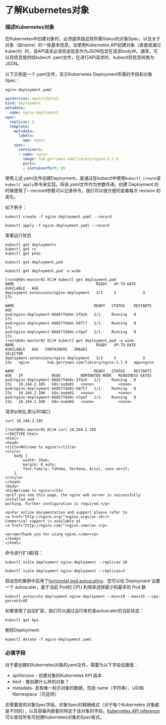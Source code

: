 # 了解Kubernetes对象

### 描述Kubernetes对象

在Kubernetes中创建对象时，必须提供描述其所需Status的对象Spec，以及关于对象（如name）的一些基本信息。当使用Kubernetes API创建对象（直接或通过kubectl）时，该API请求必须将该信息作为JSON包含在请求body中。通常，可以将信息提供给kubectl .yaml文件，在进行API请求时，kubectl将信息转换为JSON。

以下示例是一个.yaml文件，显示Kubernetes Deployment所需的字段和对象Spec：

`nginx-deployment.yaml`

```yaml
apiVersion: apps/v1beta1
kind: Deployment
metadata:
  name: nginx-deployment
spec:
  replicas: 3
  template:
    metadata:
      labels:
        app: nginx
    spec:
      containers:
      - name: nginx
        image: hub.gerrywen.com/library/nginx:1.7.9
        ports:
        - containerPort: 80
```

使用上述.yaml文件创建Deployment，是通过在kubectl中使用`kubectl create`或`kubectl apply`命令来实现。将该.yaml文件作为参数传递。创建 Deployment 的时候使用了--recored参数可以记录命令，我们可以很方便的查看每次 revision 的变化。

如下例子：

```shell
kubectl create -f nginx-deployment.yaml --record
```

```shell
kubectl apply -f nginx-deployment.yaml --record
```



查看运行状态

```shell
kubectl get deployments
kubectl get rs
kubectl get pods
```

```shell
kubectl get deployment,pod
```

```shell
kubectl get deployment,pod -o wide
```

```shell
[root@k8s-master01 01]# kubectl get deployment,pod
NAME                                     READY   UP-TO-DATE   AVAILABLE   AGE
deployment.extensions/nginx-deployment   3/3     3            3           17s

NAME                                    READY   STATUS    RESTARTS   AGE
pod/nginx-deployment-66857fdd4c-2fbzh   1/1     Running   0          17s
pod/nginx-deployment-66857fdd4c-h87l7   1/1     Running   0          17s
pod/nginx-deployment-66857fdd4c-x7pwf   1/1     Running   0          17s
[root@k8s-master01 01]# kubectl get deployment,pod -o wide
NAME                                     READY   UP-TO-DATE   AVAILABLE   AGE   CONTAINERS   IMAGES                                 SELECTOR
deployment.extensions/nginx-deployment   3/3     3            3           23s   nginx        hub.gerrywen.com/library/nginx:1.7.9   app=nginx

NAME                                    READY   STATUS    RESTARTS   AGE   IP             NODE         NOMINATED NODE   READINESS GATES
pod/nginx-deployment-66857fdd4c-2fbzh   1/1     Running   0          23s   10.244.2.105   k8s-node01   <none>           <none>
pod/nginx-deployment-66857fdd4c-h87l7   1/1     Running   0          23s   10.244.2.106   k8s-node01   <none>           <none>
pod/nginx-deployment-66857fdd4c-x7pwf   1/1     Running   0          23s   10.244.1.100   k8s-node02   <none>           <none>
```



请求ip地址,默认80端口

```shell
curl 10.244.2.105
```

```
[root@k8s-master01 01]# curl 10.244.2.105
<!DOCTYPE html>
<html>
<head>
<title>Welcome to nginx!</title>
<style>
    body {
        width: 35em;
        margin: 0 auto;
        font-family: Tahoma, Verdana, Arial, sans-serif;
    }
</style>
</head>
<body>
<h1>Welcome to nginx!</h1>
<p>If you see this page, the nginx web server is successfully installed and
working. Further configuration is required.</p>

<p>For online documentation and support please refer to
<a href="http://nginx.org/">nginx.org</a>.<br/>
Commercial support is available at
<a href="http://nginx.com/">nginx.com</a>.</p>

<p><em>Thank you for using nginx.</em></p>
</body>
</html>
```



命令进行扩(缩)容：

```shell
kubectl scale deployment nginx-deployment --replicas 10
```

```shell
kubectl scale deployment nginx-deployment --replicas=2
```



假设您的集群中启用了[horizontal pod autoscaling](https://kubernetes.io/docs/tasks/run-application/horizontal-pod-autoscale-walkthrough)，您可以给 Deployment 设置一个 autoscaler，基于当前 Pod的 CPU 利用率选择最少和最多的 Pod 数

```shell
kubectl autoscale deployment nginx-deployment --min=10 --max=15 --cpu-percent=80
```



如果使用了自动扩容，我们可以通过运行来检查autoscaler的当前状态：

```shell
kubectl get hpa
```





删除Deployment:

```shell
kubectl delete -f nginx-deployment.yaml 
```





### 必填字段

对于要创建的Kubernetes对象的yaml文件，需要为以下字段设置值：

- apiVersion - 创建对象的Kubernetes API 版本
- kind - 要创建什么样的对象？
- metadata- 具有唯一标示对象的数据，包括 name（字符串）、UID和Namespace（可选项）

还需要提供对象Spec字段，对象Spec的精确格式（对于每个Kubernetes 对象都是不同的），以及容器内嵌套的特定于该对象的字段。[Kubernetes API reference](https://kubernetes.io/docs/api/)可以查找所有可创建Kubernetes对象的Spec格式。







